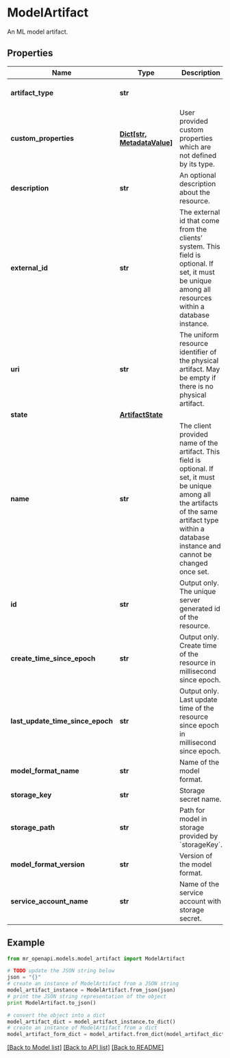 # ModelArtifact

An ML model artifact.

## Properties
Name | Type | Description | Notes
------------ | ------------- | ------------- | -------------
**artifact_type** | **str** |  | [default to 'model-artifact']
**custom_properties** | [**Dict[str, MetadataValue]**](MetadataValue.md) | User provided custom properties which are not defined by its type. | [optional] 
**description** | **str** | An optional description about the resource. | [optional] 
**external_id** | **str** | The external id that come from the clients’ system. This field is optional. If set, it must be unique among all resources within a database instance. | [optional] 
**uri** | **str** | The uniform resource identifier of the physical artifact. May be empty if there is no physical artifact. | [optional] 
**state** | [**ArtifactState**](ArtifactState.md) |  | [optional] 
**name** | **str** | The client provided name of the artifact. This field is optional. If set, it must be unique among all the artifacts of the same artifact type within a database instance and cannot be changed once set. | [optional] 
**id** | **str** | Output only. The unique server generated id of the resource. | [optional] [readonly] 
**create_time_since_epoch** | **str** | Output only. Create time of the resource in millisecond since epoch. | [optional] [readonly] 
**last_update_time_since_epoch** | **str** | Output only. Last update time of the resource since epoch in millisecond since epoch. | [optional] [readonly] 
**model_format_name** | **str** | Name of the model format. | [optional] 
**storage_key** | **str** | Storage secret name. | [optional] 
**storage_path** | **str** | Path for model in storage provided by &#x60;storageKey&#x60;. | [optional] 
**model_format_version** | **str** | Version of the model format. | [optional] 
**service_account_name** | **str** | Name of the service account with storage secret. | [optional] 

## Example

```python
from mr_openapi.models.model_artifact import ModelArtifact

# TODO update the JSON string below
json = "{}"
# create an instance of ModelArtifact from a JSON string
model_artifact_instance = ModelArtifact.from_json(json)
# print the JSON string representation of the object
print ModelArtifact.to_json()

# convert the object into a dict
model_artifact_dict = model_artifact_instance.to_dict()
# create an instance of ModelArtifact from a dict
model_artifact_form_dict = model_artifact.from_dict(model_artifact_dict)
```
[[Back to Model list]](../README.md#documentation-for-models) [[Back to API list]](../README.md#documentation-for-api-endpoints) [[Back to README]](../README.md)



